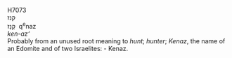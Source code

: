 <body>
  <p>H7073<br>  קנז  <br> קְנַז  ‎  q<sup>e</sup>naz  <br><i>ken-az‘ </i><br>Probably from an unused root meaning to <i>hunt</i>; <i>hunter</i>; <i>Kenaz</i>, the name of an Edomite and of two Israelites: - Kenaz.<br></p>
 </body>